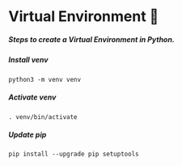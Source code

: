 # Virtual Environment 🐍

##### Steps to create a Virtual Environment in Python.

##### Install venv

```
python3 -m venv venv
```
##### Activate venv

```
. venv/bin/activate
```
##### Update pip

```
pip install --upgrade pip setuptools
```
